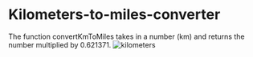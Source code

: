 # Kilometers-to-miles-converter
The function convertKmToMiles takes in a number (km) and returns the number multiplied by 0.621371.
![kilometers](https://github.com/VINITCHAVDA/Kilometers-to-miles-converter/assets/146835471/f9d8bc20-15a7-4188-ae2e-c7629df236b2)
